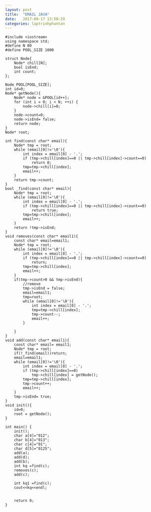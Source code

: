```yaml
---
layout: post
title:  "EMAIL JAVA"
date:   2017-09-17 13:50:29
categories: laptrinhphantan
---
```


    #include <iostream>
    using namespace std;
    #define N 80
    #define POOL_SIZE 1000
    
    struct Node{
        Node* chill[N];
        bool isEnd;
        int count;
    };
    
    Node POOL[POOL_SIZE];
    int id=0;
    Node* getNode(){
        Node* node = &POOL[id++];
        for (int i = 0; i < N; ++i) {
            node->chill[i]=0;
        }
        node->count=0;
        node->isEnd= false;
        return node;
    }
    Node* root;
    
    int find(const char* email){
        Node* tmp = root;
        while (email[0]!='\0'){
            int index = email[0] - '.';
            if (tmp->chill[index]==0 || tmp->chill[index]->count==0)
                return 0;
            tmp=tmp->chill[index];
            email++;
        }
        return tmp->count;
    }
    bool _find(const char* email){
        Node* tmp = root;
        while (email[0]!='\0'){
            int index = email[0] - '.';
            if (tmp->chill[index]==0 || tmp->chill[index]->count==0)
                return true;
            tmp=tmp->chill[index];
            email++;
        }
        return !tmp->isEnd;
    }
    void removes(const char* email1){
        const char* email=email1;
        Node* tmp = root;
        while (email[0]!='\0'){
            int index = email[0] - '.';
            if (tmp->chill[index]==0 || tmp->chill[index]->count==0)
                return;
            tmp=tmp->chill[index];
            email++;
        }
        if(tmp->count>0 && tmp->isEnd){
            //remove
            tmp->isEnd = false;
            email=email1;
            tmp=root;
            while (email[0]!='\0'){
                int index = email[0] - '.';
                tmp=tmp->chill[index];
                tmp->count--;
                email++;
            }
    
        }
    }
    void add(const char* email1){
        const char* email= email1;
        Node* tmp = root;
        if(!_find(email))return;
        email=email1;
        while (email[0]!='\0'){
            int index = email[0] - '.';
            if (tmp->chill[index]==0)
                tmp->chill[index] = getNode();
            tmp=tmp->chill[index];
            tmp->count++;
            email++;
        }
        tmp->isEnd= true;
    }
    void init(){
        id=0;
        root = getNode();
    }
    
    int main() {
        init();
        char a[4]="012";
        char b[4]="013";
        char c[4]="01";
        char d[5]="0125";
        add(a);
        add(d);
        add(b);
        int kq =find(c);
        removes(c);
        add(c);
    
        int kq1 =find(c);
        cout<<kq<<endl;
    
    
        return 0;
    }


